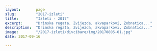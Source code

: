 ```yaml
---
layout:       page
slug:         "2017-izleti"
title:        "Izleti - 2017"
excerpt:      "Drinska regata, Zvijezda, akvaparkovi, Zobnatica..."
description:  "Drinska regata, Zvijezda, akvaparkovi, Zobnatica..."
image:        "/2017-izleti/divcibare/img/20170805-01.jpg"
date: 2017-09-16

---
```


